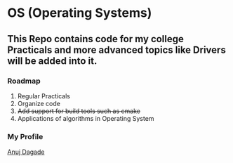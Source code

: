 # OS (Operating Systems)

## This Repo contains code for my college Practicals and more advanced topics like Drivers will be added into it.

### Roadmap
<ol>

<li>Regular Practicals</li>
<li>Organize code</li>
<li><s>Add support for build tools such as cmake</s></li>
<li>Applications of algorithms in Operating System</li>

</ol>

### My Profile
[Anuj Dagade](https://github.com/AnujDagade)
